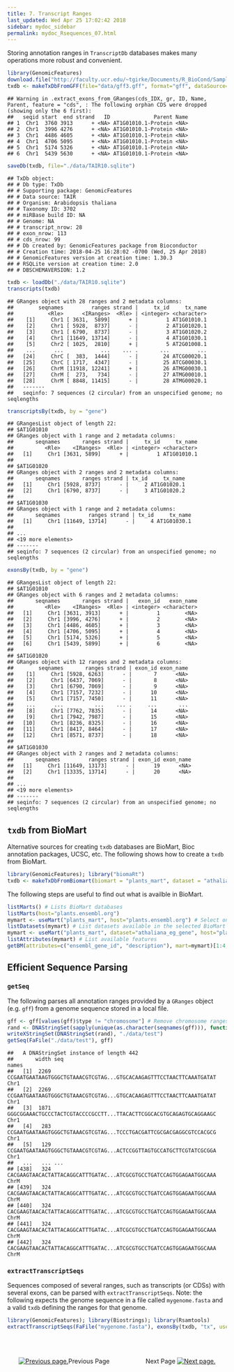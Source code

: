 ```yaml
---
title: 7. Transcript Ranges
last_updated: Wed Apr 25 17:02:42 2018
sidebar: mydoc_sidebar
permalink: mydoc_Rsequences_07.html
---
```


Storing annotation ranges in `TranscriptDb` databases makes many operations more robust and convenient.

```r
library(GenomicFeatures)
download.file("http://faculty.ucr.edu/~tgirke/Documents/R_BioCond/Samples/gff3.gff", "data/gff3.gff")
txdb <- makeTxDbFromGFF(file="data/gff3.gff", format="gff", dataSource="TAIR", organism="Arabidopsis thaliana")
```

```
## Warning in .extract_exons_from_GRanges(cds_IDX, gr, ID, Name, Parent, feature = "cds", : The following orphan CDS were dropped (showing only the 6 first):
##   seqid start  end strand   ID              Parent Name
## 1  Chr1  3760 3913      + <NA> AT1G01010.1-Protein <NA>
## 2  Chr1  3996 4276      + <NA> AT1G01010.1-Protein <NA>
## 3  Chr1  4486 4605      + <NA> AT1G01010.1-Protein <NA>
## 4  Chr1  4706 5095      + <NA> AT1G01010.1-Protein <NA>
## 5  Chr1  5174 5326      + <NA> AT1G01010.1-Protein <NA>
## 6  Chr1  5439 5630      + <NA> AT1G01010.1-Protein <NA>
```

```r
saveDb(txdb, file="./data/TAIR10.sqlite")
```

```
## TxDb object:
## # Db type: TxDb
## # Supporting package: GenomicFeatures
## # Data source: TAIR
## # Organism: Arabidopsis thaliana
## # Taxonomy ID: 3702
## # miRBase build ID: NA
## # Genome: NA
## # transcript_nrow: 28
## # exon_nrow: 113
## # cds_nrow: 99
## # Db created by: GenomicFeatures package from Bioconductor
## # Creation time: 2018-04-25 16:28:02 -0700 (Wed, 25 Apr 2018)
## # GenomicFeatures version at creation time: 1.30.3
## # RSQLite version at creation time: 2.0
## # DBSCHEMAVERSION: 1.2
```

```r
txdb <- loadDb("./data/TAIR10.sqlite")
transcripts(txdb)
```

```
## GRanges object with 28 ranges and 2 metadata columns:
##        seqnames         ranges strand |     tx_id     tx_name
##           <Rle>      <IRanges>  <Rle> | <integer> <character>
##    [1]     Chr1 [ 3631,  5899]      + |         1 AT1G01010.1
##    [2]     Chr1 [ 5928,  8737]      - |         2 AT1G01020.1
##    [3]     Chr1 [ 6790,  8737]      - |         3 AT1G01020.2
##    [4]     Chr1 [11649, 13714]      - |         4 AT1G01030.1
##    [5]     Chr2 [ 1025,  2810]      + |         5 AT2G01008.1
##    ...      ...            ...    ... .       ...         ...
##   [24]     ChrC [  383,  1444]      - |        24 ATCG00020.1
##   [25]     ChrC [ 1717,  4347]      - |        25 ATCG00030.1
##   [26]     ChrM [11918, 12241]      + |        26 ATMG00030.1
##   [27]     ChrM [  273,   734]      - |        27 ATMG00010.1
##   [28]     ChrM [ 8848, 11415]      - |        28 ATMG00020.1
##   -------
##   seqinfo: 7 sequences (2 circular) from an unspecified genome; no seqlengths
```

```r
transcriptsBy(txdb, by = "gene")
```

```
## GRangesList object of length 22:
## $AT1G01010 
## GRanges object with 1 range and 2 metadata columns:
##       seqnames       ranges strand |     tx_id     tx_name
##          <Rle>    <IRanges>  <Rle> | <integer> <character>
##   [1]     Chr1 [3631, 5899]      + |         1 AT1G01010.1
## 
## $AT1G01020 
## GRanges object with 2 ranges and 2 metadata columns:
##       seqnames       ranges strand | tx_id     tx_name
##   [1]     Chr1 [5928, 8737]      - |     2 AT1G01020.1
##   [2]     Chr1 [6790, 8737]      - |     3 AT1G01020.2
## 
## $AT1G01030 
## GRanges object with 1 range and 2 metadata columns:
##       seqnames         ranges strand | tx_id     tx_name
##   [1]     Chr1 [11649, 13714]      - |     4 AT1G01030.1
## 
## ...
## <19 more elements>
## -------
## seqinfo: 7 sequences (2 circular) from an unspecified genome; no seqlengths
```

```r
exonsBy(txdb, by = "gene")
```

```
## GRangesList object of length 22:
## $AT1G01010 
## GRanges object with 6 ranges and 2 metadata columns:
##       seqnames       ranges strand |   exon_id   exon_name
##          <Rle>    <IRanges>  <Rle> | <integer> <character>
##   [1]     Chr1 [3631, 3913]      + |         1        <NA>
##   [2]     Chr1 [3996, 4276]      + |         2        <NA>
##   [3]     Chr1 [4486, 4605]      + |         3        <NA>
##   [4]     Chr1 [4706, 5095]      + |         4        <NA>
##   [5]     Chr1 [5174, 5326]      + |         5        <NA>
##   [6]     Chr1 [5439, 5899]      + |         6        <NA>
## 
## $AT1G01020 
## GRanges object with 12 ranges and 2 metadata columns:
##        seqnames       ranges strand | exon_id exon_name
##    [1]     Chr1 [5928, 6263]      - |       7      <NA>
##    [2]     Chr1 [6437, 7069]      - |       8      <NA>
##    [3]     Chr1 [6790, 7069]      - |       9      <NA>
##    [4]     Chr1 [7157, 7232]      - |      10      <NA>
##    [5]     Chr1 [7157, 7450]      - |      11      <NA>
##    ...      ...          ...    ... .     ...       ...
##    [8]     Chr1 [7762, 7835]      - |      14      <NA>
##    [9]     Chr1 [7942, 7987]      - |      15      <NA>
##   [10]     Chr1 [8236, 8325]      - |      16      <NA>
##   [11]     Chr1 [8417, 8464]      - |      17      <NA>
##   [12]     Chr1 [8571, 8737]      - |      18      <NA>
## 
## $AT1G01030 
## GRanges object with 2 ranges and 2 metadata columns:
##       seqnames         ranges strand | exon_id exon_name
##   [1]     Chr1 [11649, 13173]      - |      19      <NA>
##   [2]     Chr1 [13335, 13714]      - |      20      <NA>
## 
## ...
## <19 more elements>
## -------
## seqinfo: 7 sequences (2 circular) from an unspecified genome; no seqlengths
```

## `txdb` from BioMart

Alternative sources for creating `txdb` databases are BioMart, Bioc annotation packages, UCSC, etc. The following shows how to create a `txdb` from BioMart.

```r
library(GenomicFeatures); library("biomaRt")
txdb <- makeTxDbFromBiomart(biomart = "plants_mart", dataset = "athaliana_eg_gene", host="plants.ensembl.org")
```

The following steps are useful to find out what is availble in BioMart. 

```r
listMarts() # Lists BioMart databases
listMarts(host="plants.ensembl.org")
mymart <- useMart("plants_mart", host="plants.ensembl.org") # Select one, here plants_mart_25
listDatasets(mymart) # List datasets available in the selected BioMart database
mymart <- useMart("plants_mart", dataset="athaliana_eg_gene", host="plants.ensembl.org")
listAttributes(mymart) # List available features 
getBM(attributes=c("ensembl_gene_id", "description"), mart=mymart)[1:4,]
```

## Efficient Sequence Parsing 

### `getSeq`

The following parses all annotation ranges provided by a `GRanges` object (e.g. `gff`) from a genome sequence stored in a local file.

```r
gff <- gff[values(gff)$type != "chromosome"] # Remove chromosome ranges
rand <- DNAStringSet(sapply(unique(as.character(seqnames(gff))), function(x) paste(sample(c("A","T","G","C"), 200000, replace=T), collapse="")))
writeXStringSet(DNAStringSet(rand), "./data/test")
getSeq(FaFile("./data/test"), gff)
```

```
##   A DNAStringSet instance of length 442
##       width seq                                                                 names               
##   [1]  2269 CCGAATGAATAAGTGGGCTGTAAACGTCGTAG...GTGCACAAGAGTTTCCTAACTTCAAATGATAT Chr1
##   [2]  2269 CCGAATGAATAAGTGGGCTGTAAACGTCGTAG...GTGCACAAGAGTTTCCTAACTTCAAATGATAT Chr1
##   [3]  1871 GGGCGGAAACTGCCCTACTCGTACCCCGCCTT...TTACACTTCGGCACGTGCAGAGTGCAGGAAGC Chr1
##   [4]   283 CCGAATGAATAAGTGGGCTGTAAACGTCGTAG...TCCCTGACGATTCGCGACGAGGCGTCCACGCG Chr1
##   [5]   129 CCGAATGAATAAGTGGGCTGTAAACGTCGTAG...ACTCCGGTTAGTGCCATGCTTCGTATCGCGGA Chr1
##   ...   ... ...
## [438]   324 CACGAAGTAACACTATTACAGGCATTTGATAC...ATCGCGTGCCTGATCCAGTGGAGAATGGCAAA ChrM
## [439]   324 CACGAAGTAACACTATTACAGGCATTTGATAC...ATCGCGTGCCTGATCCAGTGGAGAATGGCAAA ChrM
## [440]   324 CACGAAGTAACACTATTACAGGCATTTGATAC...ATCGCGTGCCTGATCCAGTGGAGAATGGCAAA ChrM
## [441]   324 CACGAAGTAACACTATTACAGGCATTTGATAC...ATCGCGTGCCTGATCCAGTGGAGAATGGCAAA ChrM
## [442]   324 CACGAAGTAACACTATTACAGGCATTTGATAC...ATCGCGTGCCTGATCCAGTGGAGAATGGCAAA ChrM
```

### `extractTranscriptSeqs`

Sequences composed of several ranges, such as transcripts (or CDSs) with several exons, can be parsed with `extractTranscriptSeqs`. 
Note: the following expects the genome sequence in a file called `mygenome.fasta` and a valid `txdb` defining the ranges for that
genome.

```r
library(GenomicFeatures); library(Biostrings); library(Rsamtools)
extractTranscriptSeqs(FaFile("mygenome.fasta"), exonsBy(txdb, "tx", use.names=TRUE)) 
```

<br><br><center><a href="mydoc_Rsequences_06.html"><img src="images/left_arrow.png" alt="Previous page."></a>Previous Page &nbsp; &nbsp; &nbsp; &nbsp; &nbsp; &nbsp; &nbsp; &nbsp; &nbsp; &nbsp; Next Page
<a href="mydoc_Rsequences_08.html"><img src="images/right_arrow.png" alt="Next page."></a></center>
